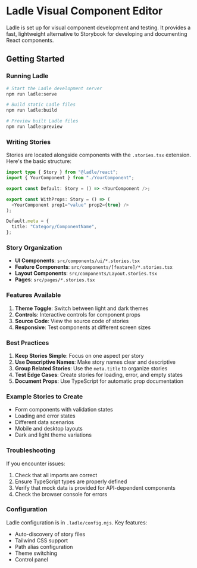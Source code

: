 
# Ladle Visual Component Editor

Ladle is set up for visual component development and testing. It provides a fast, lightweight alternative to Storybook for developing and documenting React components.

## Getting Started

### Running Ladle

```bash
# Start the Ladle development server
npm run ladle:serve

# Build static Ladle files
npm run ladle:build

# Preview built Ladle files
npm run ladle:preview
```

### Writing Stories

Stories are located alongside components with the `.stories.tsx` extension. Here's the basic structure:

```typescript
import type { Story } from "@ladle/react";
import { YourComponent } from "./YourComponent";

export const Default: Story = () => <YourComponent />;

export const WithProps: Story = () => (
  <YourComponent prop1="value" prop2={true} />
);

Default.meta = {
  title: "Category/ComponentName",
};
```

### Story Organization

- **UI Components**: `src/components/ui/*.stories.tsx`
- **Feature Components**: `src/components/[feature]/*.stories.tsx`
- **Layout Components**: `src/components/Layout.stories.tsx`
- **Pages**: `src/pages/*.stories.tsx`

### Features Available

1. **Theme Toggle**: Switch between light and dark themes
2. **Controls**: Interactive controls for component props
3. **Source Code**: View the source code of stories
4. **Responsive**: Test components at different screen sizes

### Best Practices

1. **Keep Stories Simple**: Focus on one aspect per story
2. **Use Descriptive Names**: Make story names clear and descriptive
3. **Group Related Stories**: Use the `meta.title` to organize stories
4. **Test Edge Cases**: Create stories for loading, error, and empty states
5. **Document Props**: Use TypeScript for automatic prop documentation

### Example Stories to Create

- Form components with validation states
- Loading and error states
- Different data scenarios
- Mobile and desktop layouts
- Dark and light theme variations

### Troubleshooting

If you encounter issues:

1. Check that all imports are correct
2. Ensure TypeScript types are properly defined
3. Verify that mock data is provided for API-dependent components
4. Check the browser console for errors

### Configuration

Ladle configuration is in `.ladle/config.mjs`. Key features:

- Auto-discovery of story files
- Tailwind CSS support
- Path alias configuration
- Theme switching
- Control panel
